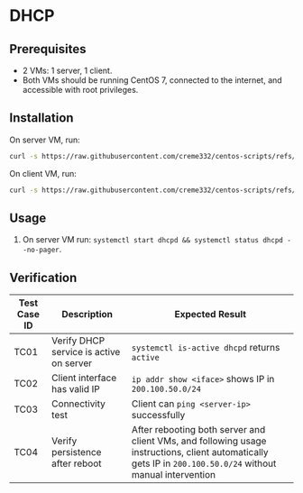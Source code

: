 # DHCP

## Prerequisites

- 2 VMs: 1 server, 1 client.
- Both VMs should be running CentOS 7, connected to the internet, and accessible with root privileges.

## Installation

On server VM, run:

```bash
curl -s https://raw.githubusercontent.com/creme332/centos-scripts/refs/heads/dhcp/dhcp-lab/server.sh | sh
```

On client VM, run:

```bash
curl -s https://raw.githubusercontent.com/creme332/centos-scripts/refs/heads/dhcp/dhcp-lab/client.sh | sh
```

## Usage

1. On server VM run: `systemctl start dhcpd && systemctl status dhcpd --no-pager`.

## Verification

| Test Case ID | Description                             | Expected Result                                                                                                                                             |
| ------------ | --------------------------------------- | ----------------------------------------------------------------------------------------------------------------------------------------------------------- |
| TC01         | Verify DHCP service is active on server | `systemctl is-active dhcpd` returns `active`                                                                                                                |
| TC02         | Client interface has valid IP           | `ip addr show <iface>` shows IP in `200.100.50.0/24`                                                                                                        |
| TC03         | Connectivity test                       | Client can `ping <server-ip>` successfully                                                                                                                  |
| TC04         | Verify persistence after reboot         | After rebooting both server and client VMs, and following usage instructions, client automatically gets IP in `200.100.50.0/24` without manual intervention |
